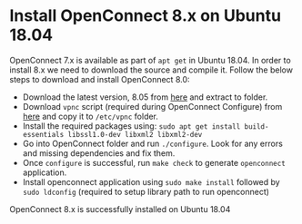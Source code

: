 # Install OpenConnect 8.x on Ubuntu 18.04
OpenConnect 7.x is available as part of `apt get` in Ubuntu 18.04. In order to install 8.x we need to download the source and compile it. Follow the below steps to download and install OpenConnect 8.0:

*  Download the latest version, 8.05 from [here](ftp://ftp.infradead.org/pub/openconnect/openconnect-8.05.tar.gz) and extract to folder.
*  Download `vpnc` script (required during OpenConnect Configure) from [here](http://git.infradead.org/users/dwmw2/vpnc-scripts.git/blob_plain/HEAD:/vpnc-script) and copy it to `/etc/vpnc` folder.
*  Install the required packages using:
`sudo apt get install build-essentials libssl1.0-dev libxml2 libxml2-dev`
*  Go into OpenConnect folder and run `./configure`. Look for any errors and missing dependencies and fix them.
*  Once `configure` is successful, run `make check` to generate `openconnect` application.
*  Install openconnect application using `sudo make install` followed by `sudo ldconfig` (required to setup library path to run openconnect)

OpenConnect 8.x is successfully installed on Ubuntu 18.04